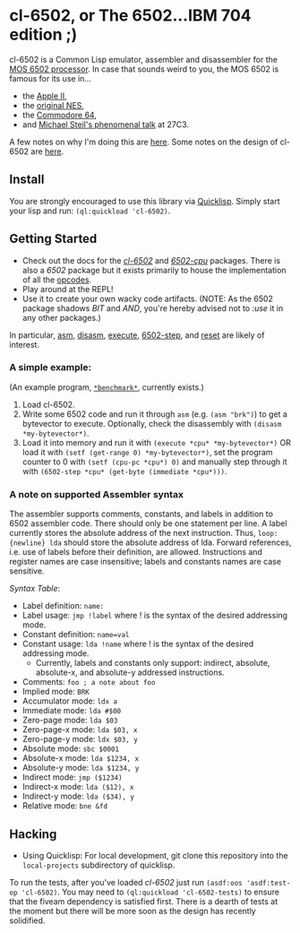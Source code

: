 # cl-6502, or The 6502...IBM 704 edition ;)

cl-6502 is a Common Lisp emulator, assembler and disassembler for the
[MOS 6502 processor](http://en.wikipedia.org/wiki/MOS_Technology_6502).
In case that sounds weird to you, the MOS 6502 is famous for its use in...

* the [Apple II](http://en.wikipedia.org/wiki/Apple_II_series),
* the [original NES](http://en.wikipedia.org/wiki/Nintendo_Entertainment_System),
* the [Commodore 64](http://en.wikipedia.org/wiki/Commodore_64),
* and [Michael Steil's phenomenal talk](http://media.ccc.de/browse/congress/2010/27c3-4159-en-reverse_engineering_mos_6502.html) at 27C3.

A few notes on why I'm doing this are [here](http://redlinernotes.com/blog/?p=1421). Some notes on the design of cl-6502 are [here](http://redlinernotes.com/blog/?p=1428).

## Install
You are strongly encouraged to use this library via [Quicklisp](http://quicklisp.org/). Simply start your lisp and run: ```(ql:quickload 'cl-6502)```.

## Getting Started
* Check out the docs for the [*cl-6502*](http://redlinernotes.com/docs/cl-6502.html) and [*6502-cpu*](http://redlinernotes.com/docs/6502-cpu.html) packages. There is also a *6502* package but it exists primarily to house the implementation of all the [opcodes](http://github.com/redline6561/cl-6502/blob/master/src/opcodes.lisp).
* Play around at the REPL!
* Use it to create your own wacky code artifacts. (NOTE: As the 6502 package shadows *BIT* and *AND*, you're hereby advised not to *:use* it in any other packages.)

In particular, [asm](http://redlinernotes.com/docs/cl-6502.html#asm_func), [disasm](http://redlinernotes.com/docs/cl-6502.html#disasm_func), [execute](http://redlinernotes.com/docs/cl-6502.html#execute_func), [6502-step](http://redlinernotes.com/docs/cl-6502.html#6502-step_func), and [reset](http://redlinernotes.com/docs/cl-6502.html#reset_func) are likely of interest.

### A simple example:
(An example program, [```*benchmark*```](http://github.com/redline6561/cl-6502/blob/master/src/toys.lisp), currently exists.)

1. Load cl-6502.
2. Write some 6502 code and run it through ```asm``` (e.g. ```(asm "brk")```) to get a bytevector to execute. Optionally, check the disassembly with ```(disasm *my-bytevector*)```.
3. Load it into memory and run it with ```(execute *cpu* *my-bytevector*)``` OR load it with ```(setf (get-range 0) *my-bytevector*)```, set the program counter to 0 with ```(setf (cpu-pc *cpu*) 0)``` and manually step through it with ```(6502-step *cpu* (get-byte (immediate *cpu*)))```.

### A note on supported Assembler syntax
The assembler supports comments, constants, and labels in addition to 6502 assembler code. There should only be one statement per line. A label currently stores the absolute address of the next instruction. Thus, ```loop: {newline} lda``` should store the absolute address of lda. Forward references, i.e. use of labels before their definition, are allowed. Instructions and register names are case insensitive; labels and constants names are case sensitive.

*Syntax Table*:
* Label definition: ```name:```
* Label usage: ```jmp !label``` where ! is the syntax of the desired addressing mode.
* Constant definition: ```name=val```
* Constant usage: ```lda !name``` where ! is the syntax of the desired addressing mode.
  * Currently, labels and constants only support: indirect, absolute, absolute-x, and absolute-y addressed instructions.
* Comments: ```foo ; a note about foo```
* Implied mode: ```BRK```
* Accumulator mode: ```ldx a```
* Immediate mode: ```lda #$00```
* Zero-page mode: ```lda $03```
* Zero-page-x mode: ```lda $03, x```
* Zero-page-y mode: ```ldx $03, y```
* Absolute mode: ```sbc $0001```
* Absolute-x mode: ```lda $1234, x```
* Absolute-y mode: ```lda $1234, y```
* Indirect mode: ```jmp ($1234)```
* Indirect-x mode: ```lda ($12), x```
* Indirect-y mode: ```lda ($34), y```
* Relative mode: ```bne &fd```

## Hacking

* Using Quicklisp: For local development, git clone this repository into the ```local-projects``` subdirectory of quicklisp.

To run the tests, after you've loaded *cl-6502* just run ```(asdf:oos 'asdf:test-op 'cl-6502)```. You may need to ```(ql:quickload 'cl-6502-tests)``` to ensure that the fiveam dependency is satisfied first. There is a dearth of tests at the moment but there will be more soon as the design has recently solidified.
